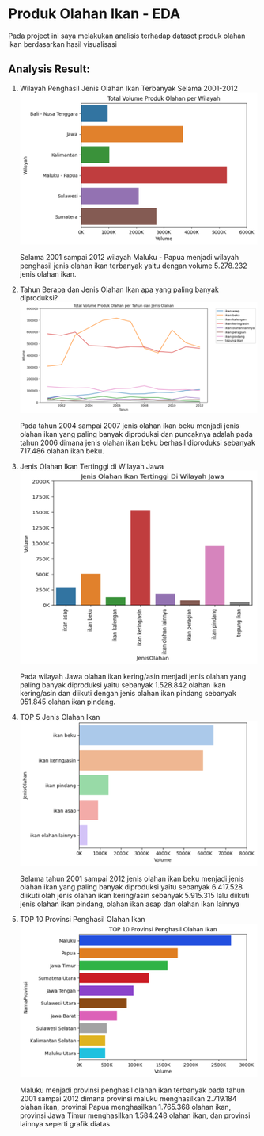 # Produk Olahan Ikan - EDA
Pada project ini saya melakukan analisis terhadap dataset produk olahan ikan berdasarkan hasil visualisasi

## Analysis Result:
1. Wilayah Penghasil Jenis Olahan Ikan Terbanyak Selama 2001-2012
   ![image](https://github.com/rizalr04/Produk_Olahan_Ikan-FinalProjectKD/blob/e0bcbe471a6f47d2ad2bea8c8b19a7a813d65699/Asset/Analisis%201.png)

   Selama 2001 sampai 2012 wilayah Maluku - Papua menjadi wilayah penghasil jenis olahan 
   ikan terbanyak yaitu dengan volume 5.278.232 jenis olahan ikan.

2. Tahun Berapa dan Jenis Olahan Ikan apa yang paling banyak diproduksi?
   ![image](https://github.com/rizalr04/Produk_Olahan_Ikan-FinalProjectKD/blob/e0bcbe471a6f47d2ad2bea8c8b19a7a813d65699/Asset/Analisis%202.png)

   Pada tahun 2004 sampai 2007 jenis olahan ikan beku menjadi jenis olahan ikan yang paling 
   banyak diproduksi dan puncaknya adalah pada tahun 2006 dimana jenis olahan ikan beku 
   berhasil diproduksi sebanyak 717.486 olahan ikan beku.

3. Jenis Olahan Ikan Tertinggi di Wilayah Jawa
   ![image](https://github.com/rizalr04/Produk_Olahan_Ikan-FinalProjectKD/blob/e0bcbe471a6f47d2ad2bea8c8b19a7a813d65699/Asset/Analisis%203.png)

   Pada wilayah Jawa olahan ikan kering/asin menjadi jenis olahan yang paling banyak 
   diproduksi yaitu sebanyak 1.528.842 olahan ikan kering/asin dan diikuti dengan jenis 
   olahan ikan pindang sebanyak 951.845 olahan ikan pindang.

4. TOP 5 Jenis Olahan Ikan
   ![image](https://github.com/rizalr04/Produk_Olahan_Ikan-FinalProjectKD/blob/e0bcbe471a6f47d2ad2bea8c8b19a7a813d65699/Asset/Analisis%204.png)

   Selama tahun 2001 sampai 2012 jenis olahan ikan beku menjadi jenis olahan ikan yang 
   paling banyak diproduksi yaitu sebanyak 6.417.528 diikuti olah jenis olahan ikan 
   kering/asin sebanyak 5.915.315 lalu diikuti jenis olahan ikan pindang, olahan ikan asap 
   dan olahan ikan lainnya

5. TOP 10 Provinsi Penghasil Olahan Ikan
   ![image](https://github.com/rizalr04/Produk_Olahan_Ikan-FinalProjectKD/blob/e0bcbe471a6f47d2ad2bea8c8b19a7a813d65699/Asset/Analisis%205.png)

   Maluku menjadi provinsi penghasil olahan ikan terbanyak pada tahun 2001 sampai 2012 
   dimana provinsi maluku menghasilkan 2.719.184 olahan ikan, provinsi Papua menghasilkan 
   1.765.368 olahan ikan, provinsi Jawa Timur menghasilkan 1.584.248 olahan ikan, dan 
   provinsi lainnya seperti grafik diatas.
